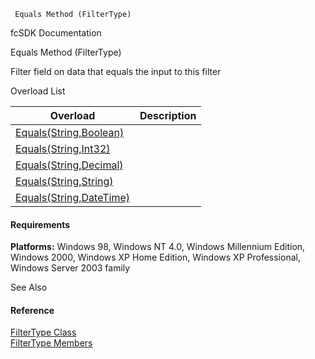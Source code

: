 ﻿     Equals Method (FilterType)                                                   

fcSDK Documentation

Equals Method (FilterType)

Filter field on data that equals the input to this filter

Overload List

| Overload | Description |
| --- | --- |
| [Equals(String,Boolean)](fcSDK~FChoice.Foundation.Filters.FilterType~Equals(String,Boolean).md) |   |
| [Equals(String,Int32)](fcSDK~FChoice.Foundation.Filters.FilterType~Equals(String,Int32).md) |   |
| [Equals(String,Decimal)](fcSDK~FChoice.Foundation.Filters.FilterType~Equals(String,Decimal).md) |   |
| [Equals(String,String)](fcSDK~FChoice.Foundation.Filters.FilterType~Equals(String,String).md) |   |
| [Equals(String,DateTime)](fcSDK~FChoice.Foundation.Filters.FilterType~Equals(String,DateTime).md) |   |

#### Requirements

**Platforms:** Windows 98, Windows NT 4.0, Windows Millennium Edition, Windows 2000, Windows XP Home Edition, Windows XP Professional, Windows Server 2003 family

See Also

#### Reference

[FilterType Class](fcSDK~FChoice.Foundation.Filters.FilterType.md)  
[FilterType Members](fcSDK~FChoice.Foundation.Filters.FilterType_members.md)